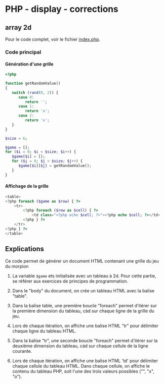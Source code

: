 # PHP - display - corrections

## array 2d

Pour le code complet, voir le fichier [index.php](./index.php).

### Code principal

#### Génération d'une grille

```php
<?php

function getRandomValue()
{
   switch (rand(0, 2)) {
      case 0:
         return '';
      case 1:
         return 'o';
      case 2:
         return 'x';
   }
}

$size = 6;

$game = [];
for ($i = 0; $i < $size; $i++) {
   $game[$i] = [];
   for ($j = 0; $j < $size; $j++) {
      $game[$i][$j] = getRandomValue();
   }
}

```

#### Affichage de la grille

```php
<table>
<?php foreach ($game as $row) { ?>
    <tr>
        <?php foreach ($row as $cell) { ?>
            <td class="<?php echo $cell; ?>"><?php echo $cell; ?></td>
        <?php } ?>
    </tr>
<?php } ?>
</table>
```

## Explications

Ce code permet de générer un document HTML contenant une grille du jeu du morpion

1. La variable `$game` ets initialisée avec un tableau à 2d. Pour cette partie, se référer aux exercices de principes de programmation.

2. Dans le "body" du document, on crée un tableau HTML avec la balise "table".

3. Dans la balise table, une première boucle "foreach" permet d'itérer sur la première dimension du tableau, càd sur chaque ligne de la grille du jeu.

4. Lors de chaque itération, on affiche une balise HTML "tr" pour délimiter chaque ligne du tableau HTML.

5. Dans la balise "tr", une seconde boucle "foreach" permet d'itérer sur la deuxième dimension du tableau, càd sur chaque cellule de la ligne courante.

6. Lors de chaque itération, on affiche une balise HTML 'td' pour délimiter chaque cellule du tableau HTML. Dans chaque cellule, on affiche le contenu du tableau PHP, soit l'une des trois valeurs possibles ("", "x", "o").

